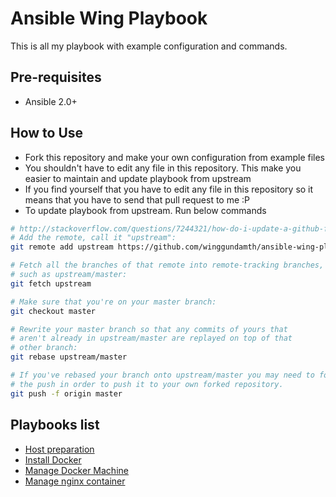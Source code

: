 Ansible Wing Playbook
===========================================================================

This is all my playbook with example configuration and commands.

Pre-requisites
---------------------------------------------------------------------------

- Ansible 2.0+

How to Use
---------------------------------------------------------------------------

- Fork this repository and make your own configuration from example files
- You shouldn't have to edit any file in this repository. This make you easier to maintain and update playbook from upstream
- If you find yourself that you have to edit any file in this repository so it means that you have to send that pull request to me :P
- To update playbook from upstream. Run below commands

```bash
# http://stackoverflow.com/questions/7244321/how-do-i-update-a-github-forked-repository
# Add the remote, call it "upstream":
git remote add upstream https://github.com/winggundamth/ansible-wing-playbook.git

# Fetch all the branches of that remote into remote-tracking branches,
# such as upstream/master:
git fetch upstream

# Make sure that you're on your master branch:
git checkout master

# Rewrite your master branch so that any commits of yours that
# aren't already in upstream/master are replayed on top of that
# other branch:
git rebase upstream/master

# If you've rebased your branch onto upstream/master you may need to force
# the push in order to push it to your own forked repository.
git push -f origin master
```

Playbooks list
---------------------------------------------------------------------------

- [Host preparation](docs/host_preparation.md)
- [Install Docker](docs/install_docker.md)
- [Manage Docker Machine](docs/docker_machine.md)
- [Manage nginx container](docs/nginx_container.md)
